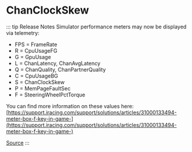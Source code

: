 # ChanClockSkew <Badge text="float" />

::: tip Release Notes
Simulator performance meters may now be displayed via telemetry:

- FPS = FrameRate
- R = CpuUsageFG
- G = GpuUsage
- L = ChanLatency, ChanAvgLatency
- Q = ChanQuality, ChanPartnerQuality
- C = CpuUsageBG
- S = ChanClockSkew
- P = MemPageFaultSec
- F = SteeringWheelPctTorque

You can find more information on these values here: [https://support.iracing.com/support/solutions/articles/31000133494-meter-box-f-key-in-game-](https://support.iracing.com/support/solutions/articles/31000133494-meter-box-f-key-in-game-)

[Source](https://forums.iracing.com/discussion/209/2021-season-3-release-notes-2021-06-08-02)
:::
